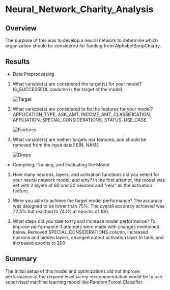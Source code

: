 # Neural_Network_Charity_Analysis
## Overview
The purpose of this was to develop a neural network to determine which organization should be considered for funding from AlphabetSoupCharity.

## Results
* Data Preprocessing
1. What variable(s) are considered the target(s) for your model?
   IS_SUCCESSFUL coulumn is the target of the model.

   ![Target](https://user-images.githubusercontent.com/76926148/210296624-60892cc5-1cb1-45e3-a65a-e943c7705030.PNG)

2. What variable(s) are considered to be the features for your model?
   APPLICATION_TYPE, ASK_AMT, INCOME_AMT, CLASSIFICATION, AFFILIATION, SPECIAL_CONSIDERATIONS, STATUS, USE_CASE

   ![Features](https://user-images.githubusercontent.com/76926148/210296653-5b3d061f-4e73-4026-abdb-93192fc26490.PNG)




3. What variable(s) are neither targets nor features, and should be removed from the input data?
   EIN, NAME

   ![Drops](https://user-images.githubusercontent.com/76926148/210296680-9ddc6e88-ec52-4e9f-85f3-3ee3a1592671.PNG)


* Compiling, Training, and Evaluating the Model
1. How many neurons, layers, and activation functions did you select for your neural network model, and why?
   In the first attempt, the model was set with 2 layers of 80 and 30 neurons and "relu" as the activation feature.


2. Were you able to achieve the target model performance?
  The accuracy was designed to be lower than 75%. The overall accuracy achieved was 72.5% but reached to 74.1% at epochs of 100.


3. What steps did you take to try and increase model performance?
   To improve performance 3 attempts were made with changes mentioned below.
   Removed SPECIAL_CONSIDERATIONS column, increased nuerons and hidden layers, changed output activation layer to tanh, and increased epochs to 200

## Summary
The Initial setup of this model and optimizations did not improve performance at the requred level so my reccommendation would be to use supervised machine learning model like Random Forest Classifier.


